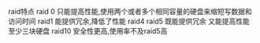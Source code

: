 raid特点
   raid 0 只能提高性能,使用两个或者多个相同容量的硬盘来缩短写数据和访问时间
   raid1 能提供冗余,降低了性能
   raid4
   raid5 既能提供冗余 又能提高性能 至少三块硬盘
   raid10 安全性更高,使用率不及raid5高
 